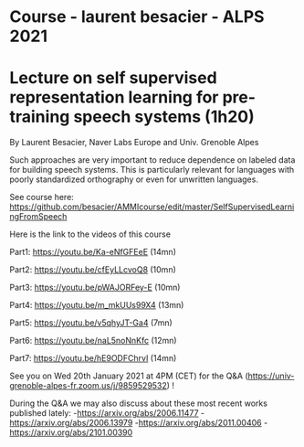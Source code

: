 #  Course - laurent besacier - ALPS 2021

# Lecture on self supervised representation learning for pre-training speech systems (1h20)

By Laurent Besacier, Naver Labs Europe and Univ. Grenoble Alpes


Such approaches are very important to reduce dependence on labeled data for building speech systems. This is particularly relevant for languages with poorly standardized orthography or even for unwritten languages. 

See course here: https://github.com/besacier/AMMIcourse/edit/master/SelfSupervisedLearningFromSpeech

Here is the link to the videos of this course

Part1: https://youtu.be/Ka-eNfGFEeE  (14mn)

Part2: https://youtu.be/cfEyLLcvoQ8 (10mn)

Part3: https://youtu.be/pWAJORFey-E (10mn)

Part4: https://youtu.be/m_mkUUs99X4 (13mn)

Part5: https://youtu.be/v5qhyJT-Ga4 (7mn)

Part6: https://youtu.be/naL5noNnKfc (12mn)

Part7: https://youtu.be/hE9ODFChrvI (14mn)

See you on Wed 20th January 2021 at 4PM (CET) for the Q&A (https://univ-grenoble-alpes-fr.zoom.us/j/9859529532) !

During the Q&A we may also discuss about these most recent works published lately:
-https://arxiv.org/abs/2006.11477
-https://arxiv.org/abs/2006.13979
-https://arxiv.org/abs/2011.00406
-https://arxiv.org/abs/2101.00390



